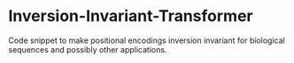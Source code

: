 # Inversion-Invariant-Transformer
Code snippet to make positional encodings inversion invariant for biological sequences and possibly other applications.
